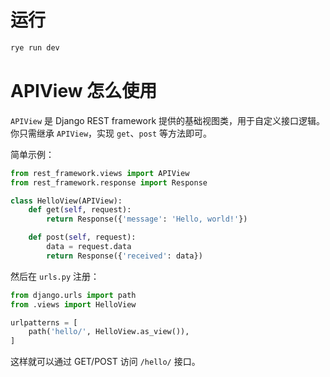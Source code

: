 # 运行
```bash
rye run dev
```
# APIView 怎么使用
`APIView` 是 Django REST framework 提供的基础视图类，用于自定义接口逻辑。你只需继承 `APIView`，实现 `get`、`post` 等方法即可。

简单示例：

```python
from rest_framework.views import APIView
from rest_framework.response import Response

class HelloView(APIView):
    def get(self, request):
        return Response({'message': 'Hello, world!'})

    def post(self, request):
        data = request.data
        return Response({'received': data})
```

然后在 `urls.py` 注册：

```python
from django.urls import path
from .views import HelloView

urlpatterns = [
    path('hello/', HelloView.as_view()),
]
```

这样就可以通过 GET/POST 访问 `/hello/` 接口。